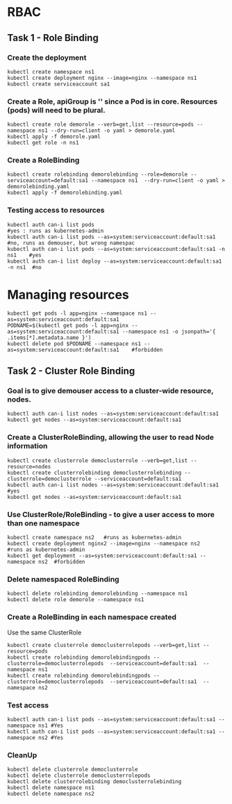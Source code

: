 # RBAC

## Task 1 - Role Binding

### Create the deployment

```
kubectl create namespace ns1
kubectl create deployment nginx --image=nginx --namespace ns1
kubectl create serviceaccount sa1
```

### Create a Role, apiGroup is '' since a Pod is in core. Resources (pods) will need to be plural.

```
kubectl create role demorole --verb=get,list --resource=pods --namespace ns1 --dry-run=client -o yaml > demorole.yaml
kubectl apply -f demorole.yaml
kubectl get role -n ns1
```

### Create a RoleBinding

```
kubectl create rolebinding demorolebinding --role=demorole --serviceaccount=default:sa1 --namespace ns1  --dry-run=client -o yaml > demorolebinding.yaml
kubectl apply -f demorolebinding.yaml
```

### Testing access to resources

```
kubectl auth can-i list pods                                                  #yes : runs as kubernetes-admin
kubectl auth can-i list pods --as=system:serviceaccount:default:sa1           #no, runs as demouser, but wrong namespac
kubectl auth can-i list pods --as=system:serviceaccount:default:sa1 -n ns1    #yes
kubectl auth can-i list deploy --as=system:serviceaccount:default:sa1 -n ns1  #no
```

# Managing resources

```
kubectl get pods -l app=nginx --namespace ns1 --as=system:serviceaccount:default:sa1
PODNAME=$(kubectl get pods -l app=nginx --as=system:serviceaccount:default:sa1 --namespace ns1 -o jsonpath='{ .items[*].metadata.name }')
kubectl delete pod $PODNAME --namespace ns1 --as=system:serviceaccount:default:sa1    #forbidden
```

## Task 2 - Cluster Role Binding

### Goal is to give demouser access to a cluster-wide resource, nodes.

```
kubectl auth can-i list nodes --as=system:serviceaccount:default:sa1
kubectl get nodes --as=system:serviceaccount:default:sa1
```

### Create a ClusterRoleBinding, allowing the user to read Node information

```
kubectl create clusterrole democlusterrole --verb=get,list --resource=nodes
kubectl create clusterrolebinding democlusterrolebinding --clusterrole=democlusterrole --serviceaccount=default:sa1
kubectl auth can-i list nodes --as=system:serviceaccount:default:sa1 #yes
kubectl get nodes --as=system:serviceaccount:default:sa1
```

### Use ClusterRole/RoleBinding - to give a user access to more than one namespace

```
kubectl create namespace ns2   #runs as kubernetes-admin
kubectl create deployment nginx2 --image=nginx --namespace ns2    #runs as kubernetes-admin
kubectl get deployment --as=system:serviceaccount:default:sa1 --namespace ns2  #forbidden
```

### Delete namespaced RoleBinding

```
kubectl delete rolebinding demorolebinding --namespace ns1
kubectl delete role demorole --namespace ns1
```

### Create a RoleBinding in each namespace created

Use the same ClusterRole

```
kubectl create clusterrole democlusterrolepods --verb=get,list --resource=pods
kubectl create rolebinding demorolebindingpods --clusterrole=democlusterrolepods  --serviceaccount=default:sa1  --namespace ns1
kubectl create rolebinding demorolebindingpods --clusterrole=democlusterrolepods  --serviceaccount=default:sa1  --namespace ns2
```

### Test access

```
kubectl auth can-i list pods --as=system:serviceaccount:default:sa1 --namespace ns1 #Yes
kubectl auth can-i list pods --as=system:serviceaccount:default:sa1 --namespace ns2 #Yes
```

### CleanUp

```
kubectl delete clusterrole democlusterrole
kubectl delete clusterrole democlusterrolepods
kubectl delete clusterrolebinding democlusterrolebinding
kubectl delete namespace ns1
kubectl delete namespace ns2
```

